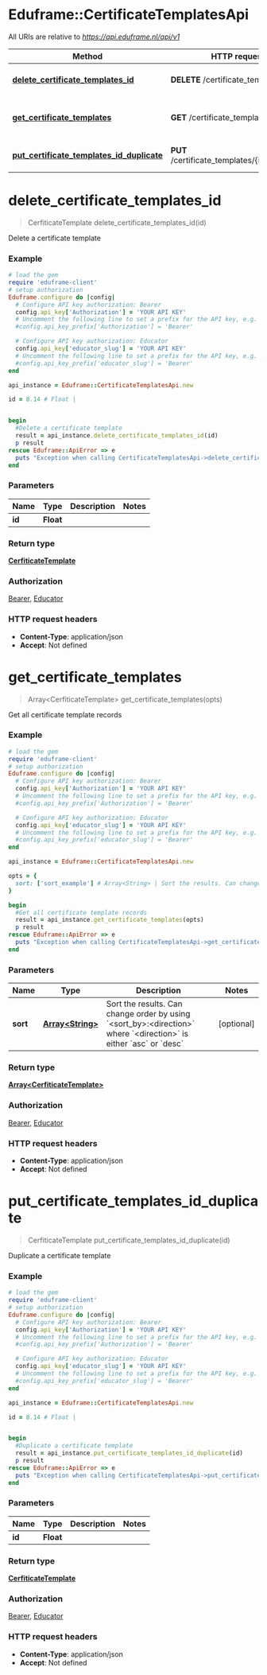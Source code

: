 # Eduframe::CertificateTemplatesApi

All URIs are relative to *https://api.eduframe.nl/api/v1*

Method | HTTP request | Description
------------- | ------------- | -------------
[**delete_certificate_templates_id**](CertificateTemplatesApi.md#delete_certificate_templates_id) | **DELETE** /certificate_templates/{id} | Delete a certificate template
[**get_certificate_templates**](CertificateTemplatesApi.md#get_certificate_templates) | **GET** /certificate_templates | Get all certificate template records
[**put_certificate_templates_id_duplicate**](CertificateTemplatesApi.md#put_certificate_templates_id_duplicate) | **PUT** /certificate_templates/{id}/duplicate | Duplicate a certificate template


# **delete_certificate_templates_id**
> CerfiticateTemplate delete_certificate_templates_id(id)

Delete a certificate template



### Example
```ruby
# load the gem
require 'eduframe-client'
# setup authorization
Eduframe.configure do |config|
  # Configure API key authorization: Bearer
  config.api_key['Authorization'] = 'YOUR API KEY'
  # Uncomment the following line to set a prefix for the API key, e.g. 'Bearer' (defaults to nil)
  #config.api_key_prefix['Authorization'] = 'Bearer'

  # Configure API key authorization: Educator
  config.api_key['educator_slug'] = 'YOUR API KEY'
  # Uncomment the following line to set a prefix for the API key, e.g. 'Bearer' (defaults to nil)
  #config.api_key_prefix['educator_slug'] = 'Bearer'
end

api_instance = Eduframe::CertificateTemplatesApi.new

id = 8.14 # Float | 


begin
  #Delete a certificate template
  result = api_instance.delete_certificate_templates_id(id)
  p result
rescue Eduframe::ApiError => e
  puts "Exception when calling CertificateTemplatesApi->delete_certificate_templates_id: #{e}"
end
```

### Parameters

Name | Type | Description  | Notes
------------- | ------------- | ------------- | -------------
 **id** | **Float**|  | 

### Return type

[**CerfiticateTemplate**](CerfiticateTemplate.md)

### Authorization

[Bearer](../README.md#Bearer), [Educator](../README.md#Educator)

### HTTP request headers

 - **Content-Type**: application/json
 - **Accept**: Not defined



# **get_certificate_templates**
> Array&lt;CerfiticateTemplate&gt; get_certificate_templates(opts)

Get all certificate template records



### Example
```ruby
# load the gem
require 'eduframe-client'
# setup authorization
Eduframe.configure do |config|
  # Configure API key authorization: Bearer
  config.api_key['Authorization'] = 'YOUR API KEY'
  # Uncomment the following line to set a prefix for the API key, e.g. 'Bearer' (defaults to nil)
  #config.api_key_prefix['Authorization'] = 'Bearer'

  # Configure API key authorization: Educator
  config.api_key['educator_slug'] = 'YOUR API KEY'
  # Uncomment the following line to set a prefix for the API key, e.g. 'Bearer' (defaults to nil)
  #config.api_key_prefix['educator_slug'] = 'Bearer'
end

api_instance = Eduframe::CertificateTemplatesApi.new

opts = { 
  sort: ['sort_example'] # Array<String> | Sort the results. Can change order by using `<sort_by>:<direction>` where `<direction>` is either `asc` or `desc`
}

begin
  #Get all certificate template records
  result = api_instance.get_certificate_templates(opts)
  p result
rescue Eduframe::ApiError => e
  puts "Exception when calling CertificateTemplatesApi->get_certificate_templates: #{e}"
end
```

### Parameters

Name | Type | Description  | Notes
------------- | ------------- | ------------- | -------------
 **sort** | [**Array&lt;String&gt;**](String.md)| Sort the results. Can change order by using &#x60;&lt;sort_by&gt;:&lt;direction&gt;&#x60; where &#x60;&lt;direction&gt;&#x60; is either &#x60;asc&#x60; or &#x60;desc&#x60; | [optional] 

### Return type

[**Array&lt;CerfiticateTemplate&gt;**](CerfiticateTemplate.md)

### Authorization

[Bearer](../README.md#Bearer), [Educator](../README.md#Educator)

### HTTP request headers

 - **Content-Type**: application/json
 - **Accept**: Not defined



# **put_certificate_templates_id_duplicate**
> CerfiticateTemplate put_certificate_templates_id_duplicate(id)

Duplicate a certificate template



### Example
```ruby
# load the gem
require 'eduframe-client'
# setup authorization
Eduframe.configure do |config|
  # Configure API key authorization: Bearer
  config.api_key['Authorization'] = 'YOUR API KEY'
  # Uncomment the following line to set a prefix for the API key, e.g. 'Bearer' (defaults to nil)
  #config.api_key_prefix['Authorization'] = 'Bearer'

  # Configure API key authorization: Educator
  config.api_key['educator_slug'] = 'YOUR API KEY'
  # Uncomment the following line to set a prefix for the API key, e.g. 'Bearer' (defaults to nil)
  #config.api_key_prefix['educator_slug'] = 'Bearer'
end

api_instance = Eduframe::CertificateTemplatesApi.new

id = 8.14 # Float | 


begin
  #Duplicate a certificate template
  result = api_instance.put_certificate_templates_id_duplicate(id)
  p result
rescue Eduframe::ApiError => e
  puts "Exception when calling CertificateTemplatesApi->put_certificate_templates_id_duplicate: #{e}"
end
```

### Parameters

Name | Type | Description  | Notes
------------- | ------------- | ------------- | -------------
 **id** | **Float**|  | 

### Return type

[**CerfiticateTemplate**](CerfiticateTemplate.md)

### Authorization

[Bearer](../README.md#Bearer), [Educator](../README.md#Educator)

### HTTP request headers

 - **Content-Type**: application/json
 - **Accept**: Not defined



